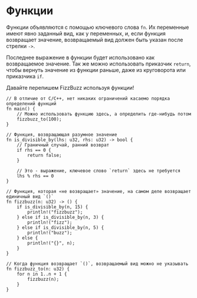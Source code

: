 # Функции

Функции объявляются с помощью ключевого слова `fn`. Их переменные имеют явно заданный вид,
как у переменных, и, если функция возвращает значение,
возвращаемый вид должен быть указан после стрелки `->`.

Последнее выражение в функции будет использовано как возвращаемое значение.
Так же можно использовать приказчик `return`, чтобы вернуть значение из функции раньше,
даже из круговорота или приказчика `if`.

Давайте перепишем FizzBuzz используя функции!

```rust,editable
// В отличие от С/С++, нет никаких ограничений касаемо порядка определений функций
fn main() {
    // Можно использовать функцию здесь, а определить где-нибудь потом
    fizzbuzz_to(100);
}

// Функция, возвращающая разумное значение
fn is_divisible_by(lhs: u32, rhs: u32) -> bool {
    // Граничный случай, ранний возврат
    if rhs == 0 {
        return false;
    }

    // Это - выражение, ключевое слово `return` здесь не требуется
    lhs % rhs == 0
}

// Функция, которая «не возвращает» значение, на самом деле возвращает единичный вид `()`
fn fizzbuzz(n: u32) -> () {
    if is_divisible_by(n, 15) {
        println!("fizzbuzz");
    } else if is_divisible_by(n, 3) {
        println!("fizz");
    } else if is_divisible_by(n, 5) {
        println!("buzz");
    } else {
        println!("{}", n);
    }
}

// Когда функция возвращает `()`, возвращаемый вид можно не указывать
fn fizzbuzz_to(n: u32) {
    for n in 1..n + 1 {
        fizzbuzz(n);
    }
}
```
